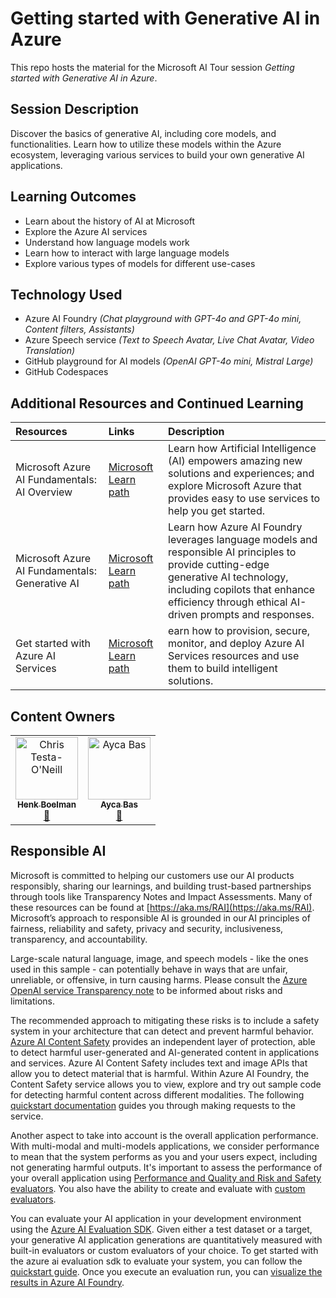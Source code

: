 # Getting started with Generative AI in Azure

This repo hosts the material for the Microsoft AI Tour session *Getting started with Generative AI in Azure*.

## Session Description

Discover the basics of generative AI, including core models, and functionalities. Learn how to utilize these models within the Azure ecosystem, leveraging various services to build your own generative AI applications.

## Learning Outcomes

* Learn about the history of AI at Microsoft
* Explore the Azure AI services
* Understand how language models work
* Learn how to interact with large language models
* Explore various types of models for different use-cases

## Technology Used

* Azure AI Foundry *(Chat playground with GPT-4o and GPT-4o mini, Content filters, Assistants)*
* Azure Speech service *(Text to Speech Avatar, Live Chat Avatar, Video Translation)*
* GitHub playground for AI models *(OpenAI GPT-4o mini, Mistral Large)*
* GitHub Codespaces

## Additional Resources and Continued Learning

| Resources          | Links                             | Description        |
|:-------------------|:----------------------------------|:-------------------|
Microsoft Azure AI Fundamentals: AI Overview | [Microsoft Learn path](https://learn.microsoft.com/en-us/training/paths/get-started-with-artificial-intelligence-on-azure/) | Learn how Artificial Intelligence (AI) empowers amazing new solutions and experiences; and explore Microsoft Azure that provides easy to use services to help you get started.  
| Microsoft Azure AI Fundamentals: Generative AI | [Microsoft Learn path](https://learn.microsoft.com/en-us/training/paths/introduction-generative-ai/) | Learn how Azure AI Foundry leverages language models and responsible AI principles to provide cutting-edge generative AI technology, including copilots that enhance efficiency through ethical AI-driven prompts and responses. |
| Get started with Azure AI Services | [Microsoft Learn path](https://learn.microsoft.com/en-us/training/paths/get-started-azure-ai/) | earn how to provision, secure, monitor, and deploy Azure AI Services resources and use them to build intelligent solutions. |

## Content Owners

<table>
<tr>
    <td align="center"><a href="http://learnanalytics.microsoft.com">
        <img src="https://github.com/hnky.png" width="100px;" alt="Chris Testa-O'Neill
"/><br />
        <sub><b>Henk Boelman
</b></sub></a><br />
            <a href="https://github.com/hnky" title="talk">📢</a> 
    </td>
        <td align="center"><a href="http://learnanalytics.microsoft.com">
        <img src="https://github.com/aycabas.png" width="100px"    alt="Ayca Bas"/><br />
        <sub><b>Ayca Bas</b></sub></a>
        <br />
        <a href="https://github.com/aycabas" title="talk">📢</a> 
    </td>
</tr></table>

## Responsible AI

Microsoft is committed to helping our customers use our AI products responsibly, sharing our learnings, and building trust-based partnerships through tools like Transparency Notes and Impact Assessments. Many of these resources can be found at [https://aka.ms/RAI](https://aka.ms/RAI).
Microsoft’s approach to responsible AI is grounded in our AI principles of fairness, reliability and safety, privacy and security, inclusiveness, transparency, and accountability.

Large-scale natural language, image, and speech models - like the ones used in this sample - can potentially behave in ways that are unfair, unreliable, or offensive, in turn causing harms. Please consult the [Azure OpenAI service Transparency note](https://learn.microsoft.com/legal/cognitive-services/openai/transparency-note?tabs=text) to be informed about risks and limitations.

The recommended approach to mitigating these risks is to include a safety system in your architecture that can detect and prevent harmful behavior. [Azure AI Content Safety](https://learn.microsoft.com/azure/ai-services/content-safety/overview) provides an independent layer of protection, able to detect harmful user-generated and AI-generated content in applications and services. Azure AI Content Safety includes text and image APIs that allow you to detect material that is harmful. Within Azure AI Foundry, the Content Safety service allows you to view, explore and try out sample code for detecting harmful content across different modalities. The following [quickstart documentation](https://learn.microsoft.com/azure/ai-services/content-safety/quickstart-text?tabs=visual-studio%2Clinux&pivots=programming-language-rest) guides you through making requests to the service.

Another aspect to take into account is the overall application performance. With multi-modal and multi-models applications, we consider performance to mean that the system performs as you and your users expect, including not generating harmful outputs. It's important to assess the performance of your overall application using [Performance and Quality and Risk and Safety evaluators](https://learn.microsoft.com/azure/ai-studio/concepts/evaluation-metrics-built-in). You also have the ability to create and evaluate with [custom evaluators](https://learn.microsoft.com/azure/ai-studio/how-to/develop/evaluate-sdk#custom-evaluators).

You can evaluate your AI application in your development environment using the [Azure AI Evaluation SDK](https://microsoft.github.io/promptflow/index.html). Given either a test dataset or a target, your generative AI application generations are quantitatively measured with built-in evaluators or custom evaluators of your choice. To get started with the azure ai evaluation sdk to evaluate your system, you can follow the [quickstart guide](https://learn.microsoft.com/azure/ai-studio/how-to/develop/flow-evaluate-sdk). Once you execute an evaluation run, you can [visualize the results in Azure AI Foundry](https://learn.microsoft.com/azure/ai-studio/how-to/evaluate-flow-results).

